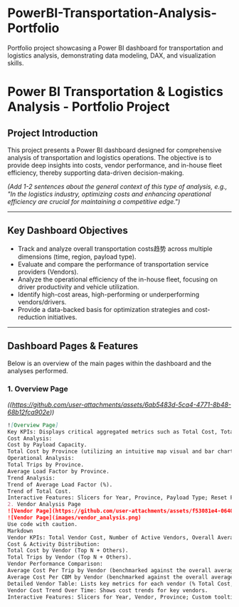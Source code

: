 # PowerBI-Transportation-Analysis-Portfolio
Portfolio project showcasing a Power BI dashboard for transportation and logistics analysis, demonstrating data modeling, DAX, and visualization skills.
# Power BI Transportation & Logistics Analysis - Portfolio Project

## Project Introduction

This project presents a Power BI dashboard designed for comprehensive analysis of transportation and logistics operations. The objective is to provide deep insights into costs, vendor performance, and in-house fleet efficiency, thereby supporting data-driven decision-making.

*(Add 1-2 sentences about the general context of this type of analysis, e.g., "In the logistics industry, optimizing costs and enhancing operational efficiency are crucial for maintaining a competitive edge.")*

---

## Key Dashboard Objectives

*   Track and analyze overall transportation costs趋势 across multiple dimensions (time, region, payload type).
*   Evaluate and compare the performance of transportation service providers (Vendors).
*   Analyze the operational efficiency of the in-house fleet, focusing on driver productivity and vehicle utilization.
*   Identify high-cost areas, high-performing or underperforming vendors/drivers.
*   Provide a data-backed basis for optimization strategies and cost-reduction initiatives.

---

## Dashboard Pages & Features

Below is an overview of the main pages within the dashboard and the analyses performed.

### 1. Overview Page

*((https://github.com/user-attachments/assets/6ab5483d-5ca4-4771-8b48-68b12fca902e))*
```markdown
![Overview Page]
Key KPIs: Displays critical aggregated metrics such as Total Cost, Total Trips, Average Cost/CBM, Average Cost/KM, along with Year-over-Year (YoY) percentage changes.
Cost Analysis:
Cost by Payload Capacity.
Total Cost by Province (utilizing an intuitive map visual and bar charts).
Operational Analysis:
Total Trips by Province.
Average Load Factor by Province.
Trend Analysis:
Trend of Average Load Factor (%).
Trend of Total Cost.
Interactive Features: Slicers for Year, Province, Payload Type; Reset Filter button; Custom tooltips providing detailed information on hover.
2. Vendor Analysis Page
![Vendor Page](https://github.com/user-attachments/assets/f53081e4-0640-41be-9aa8-ee88b486eae7)
![Vendor Page](images/vendor_analysis.png)
Use code with caution.
Markdown
Vendor KPIs: Total Vendor Cost, Number of Active Vendors, Overall Average Cost Per Trip, Overall Average Load Factor.
Cost & Activity Distribution:
Total Cost by Vendor (Top N + Others).
Total Trips by Vendor (Top N + Others).
Vendor Performance Comparison:
Average Cost Per Trip by Vendor (benchmarked against the overall average).
Average Cost Per CBM by Vendor (benchmarked against the overall average).
Detailed Vendor Table: Lists key metrics for each vendor (% Total Cost, Total Trips, % Load, Cost Per Trip, Cost Per CBM).
Vendor Cost Trend Over Time: Shows cost trends for key vendors.
Interactive Features: Slicers for Year, Vendor, Province; Custom tooltips for detailed vendor insights.
